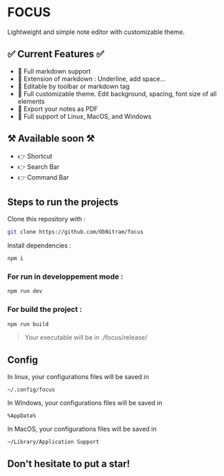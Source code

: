 # FOCUS
Lightweight and simple note editor with customizable theme.

## ✅ Current Features ✅
   - 💫 Full markdown support
   - 💫 Extension of markdown : Underline, add space...
   - 💫 Editable by toolbar or markdown tag
   - 💫 Full customizable theme. Edit background, spacing, font size of all elements
   - 💫 Export your notes as PDF
   - 💫 Full support of Linux, MacOS, and Windows

## ⚒ Available soon ⚒
   - 👉 Shortcut
   - 👉 Search Bar
   - 👉 Command Bar

## Steps to run the projects

Clone this repository with :
```bash
git clone https://github.com/ObNitram/focus
```

Install dependencies :
```bash
npm i
```
### For run in developpement mode :
```bash
npm run dev
```
### For build the project :
```bash
npm run build
```

> Your executable will be in 
> ./focus/release/

## Config
In linux, your configurations files will be saved in 
```
~/.config/focus
```
In Windows, your configurations files will be saved in
```
%AppData%
```
In MacOS, your configurations files will be saved in
```
~/Library/Application Support
```


## Don't hesitate to put a star!


